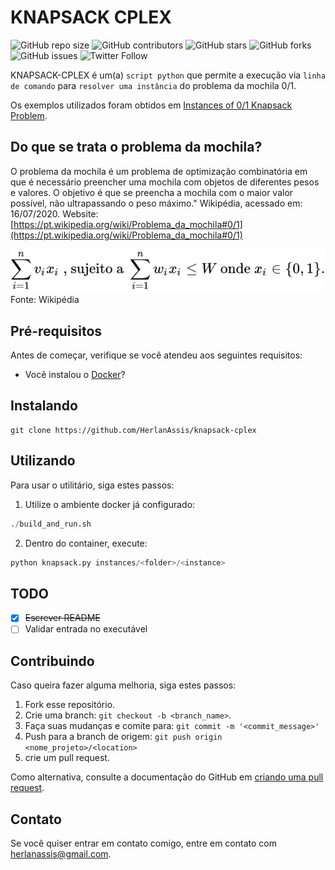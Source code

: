 # KNAPSACK CPLEX

![GitHub repo size](https://img.shields.io/github/repo-size/herlanassis/knapsack-cplex)
![GitHub contributors](https://img.shields.io/github/contributors/herlanassis/knapsack-cplex)
![GitHub stars](https://img.shields.io/github/stars/herlanassis/knapsack-cplex?style=social)
![GitHub forks](https://img.shields.io/github/forks/herlanassis/knapsack-cplex?style=social)
![GitHub issues](https://img.shields.io/github/issues-raw/herlanassis/knapsack-cplex?style=social)
![Twitter Follow](https://img.shields.io/twitter/follow/herlanassis?style=social)

KNAPSACK-CPLEX é um(a) `script python` que permite a execução via `linha de comando` para `resolver uma instância` do problema da mochila 0/1.

Os exemplos utilizados foram obtidos em [Instances of 0/1 Knapsack Problem](http://artemisa.unicauca.edu.co/~johnyortega/instances_01_KP/).

## Do que se trata o problema da mochila?

O problema da mochila é um problema de optimização combinatória em que é necessário
preencher uma mochila com objetos de diferentes pesos e valores.
O objetivo é que se preencha a mochila com o maior valor possível,
não ultrapassando o peso máximo." Wikipédia, acessado em: 16/07/2020. Website:[https://pt.wikipedia.org/wiki/Problema_da_mochila#0/1](https://pt.wikipedia.org/wiki/Problema_da_mochila#0/1)

![Alt text](./knapsack.svg)
Fonte: Wikipédia

## Pré-requisitos

Antes de começar, verifique se você atendeu aos seguintes requisitos:

- Você instalou o [Docker](https://docs.docker.com/get-docker/)?

## Instalando

```shell
git clone https://github.com/HerlanAssis/knapsack-cplex
```

## Utilizando

Para usar o utilitário, siga estes passos:

1. Utilize o ambiente docker já configurado:

```python
./build_and_run.sh
```

2. Dentro do container, execute:

```python
python knapsack.py instances/<folder>/<instance>
```

## TODO

- [x] ~~Escrever README~~
- [ ] Validar entrada no executável

## Contribuindo

Caso queira fazer alguma melhoria, siga estes passos:

1. Fork esse repositório.
2. Crie uma branch: `git checkout -b <branch_name>`.
3. Faça suas mudanças e comite para: `git commit -m '<commit_message>'`
4. Push para a branch de origem: `git push origin <nome_projeto>/<location>`
5. crie um pull request.

Como alternativa, consulte a documentação do GitHub em [criando uma pull request](https://help.github.com/pt/github/collaborating-with-issues-and-pull-requests/creating-a-pull-request).

## Contato

Se você quiser entrar em contato comigo, entre em contato com herlanassis@gmail.com.
